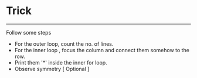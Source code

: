 # Trick
---
Follow some steps 

- For the outer loop, count the no. of lines.
- For the inner loop , focus the column and connect them somehow to the row.
- Print them '*' inside the inner for loop.
- Observe symmetry [ Optional ]
